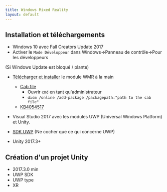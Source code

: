 ```yaml
---
title: Windows Mixed Reality
layout: default
---
```


## Installation et téléchargements

- Windows 10 avec Fall Creators Update 2017
- Activer le `Mode Développeur` dans Windows->Panneau de contrôle->Pour les développeurs

(Si Windows Update est bloqué / plante)
- [Télécharger et installer](https://docs.microsoft.com/fr-fr/windows/application-management/manage-windows-mixed-reality) le module WMR à la main
    - [Cab file](http://download.microsoft.com/download/6/F/8/6F816172-AC7D-4F45-B967-D573FB450CB7/Microsoft-Windows-Holographic-Desktop-FOD-Package.cab)
        - Ouvrir `cmd` en tant qu'administrateur
        - `dism /online /add-package /packagepath:"path to the cab file"`
    - [KB4054517](https://www.catalog.update.microsoft.com/Search.aspx?q=KB4054517)

- Visual Studio 2017 avec les modules UWP (Universal Windows Platform) et Unity.

- [SDK UWP](https://developer.microsoft.com/fr-fr/windows/downloads/windows-10-sdk) (Ne cocher que ce qui concerne UWP)

- Unity 2017.3+

## Création d'un projet Unity

- 2017.3.0 min
- UWP SDK
- UWP type
- XR